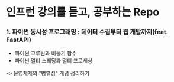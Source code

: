 # 인프런 강의를 듣고, 공부하는 Repo

### 1. 파이썬 동시성 프로그래밍 : 데이터 수집부터 웹 개발까지(feat. FastAPI)
* 파이썬 코루틴과 비동기 함수
* 파이썬 멀티 스레딩과 멀티 프로세싱

-> 운영체제의 "병렬성" 개념 정리하기